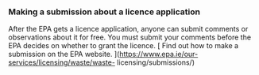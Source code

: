 ###  **Making a submission about a** licence **application**

After the EPA gets a licence application, anyone can submit comments or
observations about it for free. You must submit your comments before the EPA
decides on whether to grant the licence. [ Find out how to make a submission
on the EPA website. ](https://www.epa.ie/our-services/licensing/waste/waste-
licensing/submissions/)
